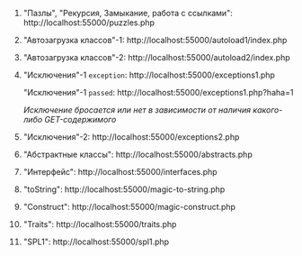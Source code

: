 1. "Пазлы", "Рекурсия, Замыкание, работа с ссылками": http://localhost:55000/puzzles.php
2. "Автозагрузка классов"-1: http://localhost:55000/autoload1/index.php
3. "Автозагрузка классов"-2: http://localhost:55000/autoload2/index.php
4. "Исключения"-1 `exception`: http://localhost:55000/exceptions1.php

   "Исключения"-1 `passed`: http://localhost:55000/exceptions1.php?haha=1

   _Исключение бросается или нет в зависимости от наличия какого-либо GET-содержимого_
5. "Исключения"-2: http://localhost:55000/exceptions2.php
6. "Абстрактные классы": http://localhost:55000/abstracts.php
7. "Интерфейс": http://localhost:55000/interfaces.php
8. "toString": http://localhost:55000/magic-to-string.php
9. "Construct": http://localhost:55000/magic-construct.php
10. "Traits": http://localhost:55000/traits.php
11. "SPL1": http://localhost:55000/spl1.php